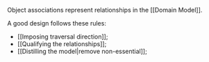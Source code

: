 Object associations represent relationships in the [[Domain Model]].

A good design follows these rules:
- [[Imposing traversal direction]];
- [[Qualifying the relationships]];
- [[Distilling the model|remove non-essential]];



